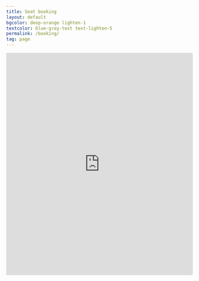 ```yaml
---
title: Seat booking
layout: default
bgcolor: deep-orange lighten-1
textcolor: blue-grey-text text-lighten-5
permalink: /booking/
tag: page
---
```


<iframe frameborder="0" height="600" scrolling="no" src="https://cecleeds.churchsuite.com/embed/calendar/featured?category=1&num_results=6&body_bgcolor=ff7043&filters_bgcolor=ff7043&event_bgcolor=009688&event_border_color=01579b&heading_color=f8f8f8&text_color=f8f8f8&icon_color=f8f8f8" style="border-width:0" width="100%"></iframe>


